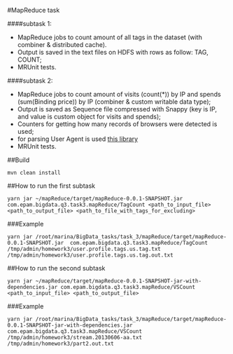 #MapReduce task

####subtask 1:
- MapReduce jobs to count amount of all tags in the dataset (with combiner & distributed cache). 
- Output is saved in the text files on HDFS with rows as follow: TAG, COUNT;
- MRUnit tests.

####subtask 2:
- MapReduce jobs to count amount of visits (count(*)) by IP and spends (sum(Binding price)) by IP (combiner & custom writable data type);
- Output is saved as Sequence file compressed with Snappy (key is IP, and value is custom object for visits and spends);
- Counters for getting how many records of browsers were detected is used;
- for parsing User Agent is used [this library](https://github.com/HaraldWalker/user-agent-utils)
- MRUnit tests.

##Build
```
mvn clean install
```

##How to run the first subtask
```
yarn jar ~/mapReduce/target/mapReduce-0.0.1-SNAPSHOT.jar  com.epam.bigdata.q3.task3.mapReduce/TagCount <path_to_input_file> <path_to_output_file> <path_to_file_with_tags_for_excluding>
```

###Example
```
yarn jar /root/marina/BigData_tasks/task_3/mapReduce/target/mapReduce-0.0.1-SNAPSHOT.jar  com.epam.bigdata.q3.task3.mapReduce/TagCount /tmp/admin/homework3/user.profile.tags.us.tag.txt /tmp/admin/homework3/user.profile.tags.us.tag.out.txt
```

##How to run the second subtask
```
yarn jar ~/mapReduce/target/mapReduce-0.0.1-SNAPSHOT-jar-with-dependencies.jar com.epam.bigdata.q3.task3.mapReduce/VSCount <path_to_input_file> <path_to_output_file>
```

###Example
```
yarn jar /root/marina/BigData_tasks/task_3/mapReduce/target/mapReduce-0.0.1-SNAPSHOT-jar-with-dependencies.jar com.epam.bigdata.q3.task3.mapReduce/VSCount /tmp/admin/homework3/stream.20130606-aa.txt /tmp/admin/homework3/part2.out.txt
```
